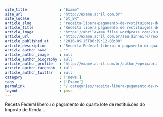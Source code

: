 ```yaml
---
site_title               : "Exame"
site_url                 : "http://exame.abril.com.br"
site_locale              : "pt_BR"
article_slug             : "receita-libera-pagamento-de-restituicoes-do-4o-lote-do-ir"
article_title            : "Receita libera pagamento de restituições do 4º lote do IR"
article_image            : "https://abrilexame.files.wordpress.com/2016/09/size_960_16_9_moeda_dinheiro_notas_real38.jpg?quality=70&strip=all&w=960"
article_url              : "http://exame.abril.com.br/seu-dinheiro/receita-libera-pagamento-de-restituicoes-do-4o-lote-do-ir/"
article_published_at     : "2016-09-15T06:19:12-03:00"
article_description      : "Receita Federal liberou o pagamento do quarto lote de restituições do Imposto de Renda..."
article_author_name      : ""
article_author_image     : null
article_author_biography : null
article_author_profile   : "http://exame.abril.com.br/author/wpvipabril/"
article_author_facebook  : null
article_author_twitter   : null
category                 : ['news']
tags                     : ['Exame']
permalink                : "/:categories/receita-libera-pagamento-de-restituicoes-do-4o-lote-do-ir/"
layout                   : post
---
```


Receita Federal liberou o pagamento do quarto lote de restituições do Imposto de Renda...
